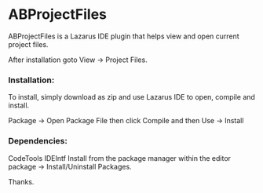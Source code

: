 # ABProjectFiles

ABProjectFiles is a Lazarus IDE plugin that helps view and open current project files.

After installation goto View -> Project Files.

### Installation:
To install, simply download as zip and use Lazarus IDE to open, compile and install.

Package -> Open Package File
then click Compile and then Use -> Install

### Dependencies:
CodeTools
IDEIntf
Install from the package manager within the editor
package -> Install/Uninstall Packages.

Thanks.
